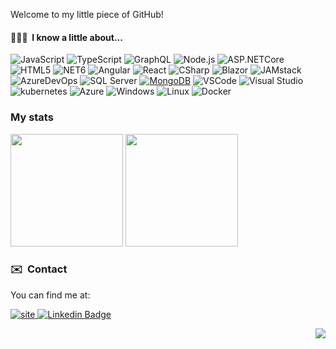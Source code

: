 Welcome to my little piece of GitHub!

#### 👩🏼‍💻 &nbsp;I know a little about... 

![JavaScript](https://img.shields.io/badge/-JavaScript-F7DF1E?style=for-the-badge&logo=JavaScript&logoColor=black)
![TypeScript](https://img.shields.io/badge/typescript-5391FE?logo=typescript&logoColor=white&style=for-the-badge)
![GraphQL](https://img.shields.io/badge/graphql-7B42BC?logo=graphql&logoColor=white&style=for-the-badge)
![Node.js](https://img.shields.io/badge/-Node.js-339933?style=for-the-badge&logo=node.js&logoColor=white)
![ASP.NETCore](https://img.shields.io/badge/ASP.NET_Core-7B42BC?logo=dotnet&logoColor=white&style=for-the-badge)
![HTML5](https://img.shields.io/badge/-HTML5-E34F26?style=for-the-badge&logo=html5&logoColor=white)
![NET6](https://img.shields.io/badge/NET6-7B42BC?logo=dotnet&logoColor=white&style=for-the-badge)
![Angular](https://img.shields.io/badge/-angular-E34F26?style=for-the-badge&logo=angular&logoColor=white)
![React](https://img.shields.io/badge/react-3776AB?logo=react&logoColor=white&style=for-the-badge)
![CSharp](https://img.shields.io/badge/-CSharp-339933?style=for-the-badge&logo=csharp&logoColor=white)
![Blazor](https://img.shields.io/badge/Blazor-7B42BC?logo=blazor&logoColor=white&style=for-the-badge)
![JAMstack](https://img.shields.io/badge/-JAMstack-F7DF1E?style=for-the-badge&logo=JAMstack&logoColor=black)
![AzureDevOps](https://img.shields.io/badge/azure_devops-0078D4?logo=azure-devops&logoColor=white&style=for-the-badge)
![SQL Server](https://img.shields.io/badge/SQL_Server-0078D4?logo=microsoft-sql-server&logoColor=white&style=for-the-badge)
[![MongoDB](https://img.shields.io/badge/MongoDB-47A248?style=for-the-badge&logo=mongodb&logoColor=white&labelColor=101010)]()
![VSCode](https://img.shields.io/badge/Visual_Studio_Code-0078D4?style=for-the-badge&logo=visual%20studio%20code&logoColor=white)
![Visual Studio](https://img.shields.io/badge/Visual_Studio-7B42BC?logo=visual%20studio&logoColor=white&style=for-the-badge)
![kubernetes](https://img.shields.io/badge/kubernetes-326CE5?logo=kubernetes&logoColor=white&style=for-the-badge)
![Azure](https://img.shields.io/badge/azure-0078D4?logo=microsoft-azure&logoColor=white&style=for-the-badge)
![Windows](https://img.shields.io/badge/windows-0078D6?logo=windows&logoColor=white&style=for-the-badge)
![Linux](https://img.shields.io/badge/linux-3776AB?logo=linux&logoColor=white&style=for-the-badge)
![Docker](https://img.shields.io/badge/docker-2496ED?logo=docker&logoColor=white&style=for-the-badge)

 

### My stats

<p>
  <img height="180em" src="https://github-readme-stats.vercel.app/api?username=eduflornet&show_icons=true&hide_border=true&&count_private=true&include_all_commits=true" />
  <img height="180em" src="https://github-readme-stats.vercel.app/api/top-langs/?username=eduflornet&exclude_repo=KNN-Image-Classification&show_icons=true&hide_border=true&layout=compact&langs_count=4"/>
</p>

### ✉️  &nbsp;Contact 

You can find me at:

[![site](https://img.shields.io/badge/blog-339933?logo=github-pages&logoColor=white&style=for-the-badge) ](https://eduflornet.wordpress.com) 
[![Linkedin Badge](https://img.shields.io/badge/-LinkedIn-blue?style=for-the-badge&logo=Linkedin&logoColor=white&link=https://www.linkedin.com/in/eduflornet)](https://www.linkedin.com/in/eduflornet)


<div align="right">

![](https://visitor-badge.glitch.me/badge?page_id=eduflornet)
</div>

